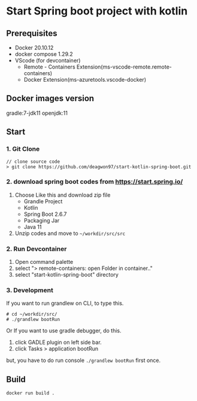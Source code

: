 # Start Spring boot project with kotlin

## Prerequisites
- Docker 20.10.12
- docker compose 1.29.2
- VScode (for devcontainer)
  - Remote - Containers Extension(ms-vscode-remote.remote-containers)
  - Docker Extension(ms-azuretools.vscode-docker)

## Docker images version
gradle:7-jdk11
openjdk:11

## Start

### 1. Git Clone
```console
// clone source code
> git clone https://github.com/deagwon97/start-kotlin-spring-boot.git
```

### 2. download spring boot codes from https://start.spring.io/
1. Choose Like this and download zip file
    - Grandle Project
    - Kotlin
    - Spring Boot 2.6.7
    - Packaging Jar
    - Java 11
2. Unzip codes and move to `~/workdir/src/src`

### 2. Run Devcontainer
1. Open command palette
2. select "> remote-containers: open Folder in container.."
3. select "start-kotlin-spring-boot" directory

### 3. Development

If you want to run grandlew on CLI, to type this.

```console
# cd ~/workdir/src/
# ./grandlew bootRun
```

Or If you want to use gradle debugger, do this.
1. click GADLE plugin on left side bar.
2. click Tasks > application bootRun

but, you have to do run console `./grandlew bootRun` first once.


## Build

```
docker run build .
```